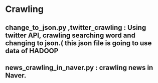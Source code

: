 # Crawling

## change_to_json.py ,twitter_crawling : Using twitter API, crawling searching word and changing to json.( this json file is going to use data of HADOOP
## news_crawling_in_naver.py : crawling news in Naver.
